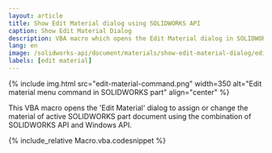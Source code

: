 ```yaml
---
layout: article
title: Show Edit Material dialog using SOLIDWORKS API
caption: Show Edit Material Dialog
description: VBA macro which opens the Edit Material dialog in SOLIDWORKS part documents using SOLIDWORKS API and Windows API
lang: en
image: /solidworks-api/document/materials/show-edit-material-dialog/edit-material-command.png
labels: [edit material]
---
```

{% include img.html src="edit-material-command.png" width=350 alt="Edit material menu command in SOLIDWORKS part" align="center" %}

This VBA macro opens the 'Edit Material' dialog to assign or change the material of active SOLIDWORKS part document using the combination of SOLIDWORKS API and Windows API.

{% include_relative Macro.vba.codesnippet %}
